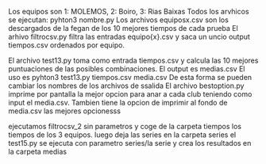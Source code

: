 Los equipos son 1: MOLEMOS, 2: Boiro, 3: Rias Baixas
Todos los arvhicos se ejecutan: pyhton3 nombre.py
Los archivos equiposx.csv son los descargados de la fegan de los 10 mejores tiempos de cada prueba
El arhivo filtrocsv.py filtra las entradas equipo{x}.csv y saca un uncio output tiempos.csv ordenados por equipo.

El archivo test13.py toma como entrada tiempos.csv y calcula las 10 mejores puntuaciones de las posibles combinaciones. El output es medias.csv
El uso es pyhton3 test13.py tiempos.csv media.csv
De esta forma se pueden cambiar los nombres de los archivos de ssalida
El archivo bestoption.py imprime por pantalla la mejor opcion para anar a cada club teniendo como input el media.csv. Tambien tiene la opcion de imprimir al fondo de media.csv las mejores opcionesss

ejecutamos filtrocsv_2 sin parametros y coge de la carpeta tiempos los tiempos de los 3 equipos. luego deja las series en la carpeta series
el test15.py se ejecuta con parametro series/la serie y crea los resultados en la carpeta medias